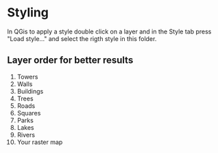 Styling
=======

In QGis to apply a style double click on a layer and in the Style tab press "Load style..." and select the rigth style in this folder.

Layer order for better results
------------------------------

1. Towers
2. Walls
3. Buildings
4. Trees
6. Roads
5. Squares
7. Parks
8. Lakes
9. Rivers
10. Your raster map

